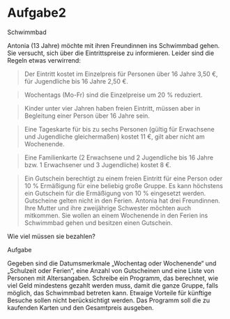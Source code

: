 # Aufgabe2
Schwimmbad 


Antonia (13 Jahre) möchte mit ihren Freundinnen ins Schwimmbad gehen. Sie versucht, sich über die Eintrittspreise zu informieren.
Leider sind die Regeln etwas verwirrend:  

>Der Eintritt kostet im Einzelpreis für Personen über 16 Jahre 3,50 €, für Jugendliche bis 16 Jahre 2,50 €. 

>Wochentags (Mo-Fr) sind die Einzelpreise um 20 % reduziert.  

>Kinder unter vier Jahren haben freien Eintritt, müssen aber in Begleitung einer Person über 16 Jahre sein.  

>Eine Tageskarte für bis zu sechs Personen (gültig für Erwachsene und Jugendliche gleichermaßen) kostet 11 €, gilt aber nicht am Wochenende.  

>Eine Familienkarte (2 Erwachsene und 2 Jugendliche bis 16 Jahre bzw. 1 Erwachsener und 3 Jugendliche) kostet 8 €.  

>Ein Gutschein berechtigt zu einem freien Eintritt für eine Person oder 10 % Ermäßigung für eine beliebig große Gruppe. Es kann höchstens ein Gutschein für die Ermäßigung von 10 % eingesetzt werden. Gutscheine gelten nicht in den Ferien. Antonia hat drei Freundinnen. Ihre Mutter und ihre zweijährige Schwester möchten auch mitkommen. Sie wollen an einem Wochenende in den Ferien ins Schwimmbad gehen und besitzen einen Gutschein.  

Wie viel müssen sie bezahlen? 

Aufgabe 

Gegeben sind die Datumsmerkmale „Wochentag oder Wochenende“ und „Schulzeit oder Ferien“, eine Anzahl von Gutscheinen und eine Liste von Personen mit Altersangaben.
Schreibe ein Programm, das berechnet, wie viel Geld mindestens gezahlt werden muss, damit die ganze Gruppe, falls möglich, das Schwimmbad betreten kann.
Etwaige Vorteile für künftige Besuche sollen nicht berücksichtigt werden.
Das Programm soll die zu kaufenden Karten und den Gesamtpreis ausgeben. 
